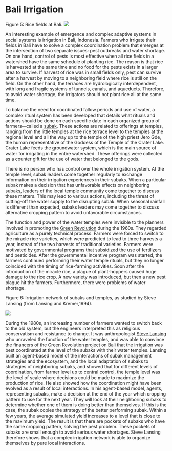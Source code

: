 # Bali Irrigation

Figure 5: Rice fields at Bali.
![](https://www.openabm.org/files/books/3443/bali.png)

An interesting example of emergence and complex adaptive systems in social systems is irrigation in Bali, Indonesia. Farmers who irrigate their fields in Bali have to solve a complex coordination problem that emerges at the intersection of two separate issues: pest outbreaks and water shortage. On one hand, control of pests is most effective when all rice fields in a watershed have the same schedule of planting rice. The reason is that rice is harvested at the same time and no food for the pests exists in a larger area to survive. If harvest of rice was in small fields only, pest can survive after a harvest by moving to a neighboring field where rice is still on the field. On the other hand, the terraces are hydrologically interdependent, with long and fragile systems of tunnels, canals, and aqueducts. Therefore, to avoid water shortage, the irrigators should not plant rice all at the same time.

To balance the need for coordinated fallow periods and use of water, a complex ritual system has been developed that details what rituals and actions should be done on each specific date in each organized group of farmers—called a [subak](http://en.wikipedia.org/wiki/Subak_%28irrigation%29). These actions are related to offerings at temples, ranging from the little temples at the rice terrace level to the temples at the regional level and all the way up to the temple of the high priest Jero Gde, the human representative of the Goddess of the Temple of the Crater Lake. Crater Lake feeds the groundwater system, which is the main source of water for irrigating in the entire watershed. These offerings were collected as a counter gift for the use of water that belonged to the gods.

There is no person who has control over the whole irrigation system. At the temple level, subak leaders come together regularly to exchange information on their irrigation experiences in their subaks. When a particular subak makes a decision that has unfavorable effects on neighboring subaks, leaders of the local temple community come together to discuss these matters. This may lead to various actions, including the threat of cutting-off the water supply to the disrupting subak. When seasonal rainfall is different than expected, subaks leaders may come together to discuss alternative cropping pattern to avoid unfavorable circumstances.

The function and power of the water temples were invisible to the planners involved in promoting the [Green Revolution](http://en.wikipedia.org/wiki/Green_Revolution) during the 1960s. They regarded agriculture as a purely technical process. Farmers were forced to switch to the miracle rice varieties, which were predicted to lead to three harvests a year, instead of the two harvests of traditional varieties. Farmers were motivated by governmental programs that subsidized the use of fertilizers and pesticides. After the governmental incentive program was started, the farmers continued performing their water temple rituals, but they no longer coincided with the timing of rice-farming activities. Soon after the introduction of the miracle rice, a plague of plant-hoppers caused huge damage to the rice crop. A new variety was introduced, but then a new pest plague hit the farmers. Furthermore, there were problems of water shortage.

Figure 6: Irrigation network of subaks and temples, as studied by Steve Lansing (from Lansing and Kremer,1994).

![](https://www.openabm.org/files/books/3443/irrigation.png)

During the 1980s, an increasing number of farmers wanted to switch back to the old system, but the engineers interpreted this as religious conservatism and resistance to change. It was anthropologist [Steve Lansing](http://www.santafe.edu/about/people/profile/Steve%20Lansing) who unraveled the function of the water temples, and was able to convince the financers of the Green Revolution project on Bali that the irrigation was best coordinated at the level of the subaks with their water temples. Lansing built an agent-based model of the interactions of subak management strategies and the ecosystem, and the local adaptation of subaks to strategies of neighboring subaks, and showed that for different levels of coordination, from farmer level up to central control, the temple level was the level of scale where decisions could be made to maximize the production of rice. He also showed how the coordination might have been evolved as a result of local interactions. In his agent-based model, agents, representing subaks, make a decision at the end of the year which cropping pattern to use for the next year. They will look at their neighboring subaks to determine whether one of them is doing better than themselves. If this is the case, the subak copies the strategy of the better performing subak. Within a few years, the average simulated yield increases to a level that is close to the maximum yield. The result is that there are pockets of subaks who have the same cropping pattern, solving the pest problem. These pockets of subaks are small enough to avoid serious water shortages. Steve Lansing therefore shows that a complex irrigation network is able to organize themselves by pure local interactions.
